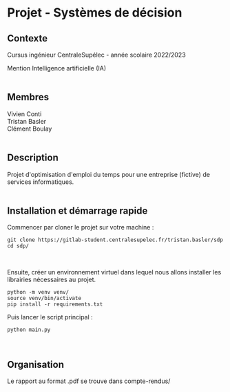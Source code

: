 # Projet - Systèmes de décision

## Contexte

Cursus ingénieur CentraleSupélec - année scolaire 2022/2023

Mention Intelligence artificielle (IA)
<br>
<br>

## Membres

Vivien Conti <br>
Tristan Basler <br>
Clément Boulay <br>
<br>

## Description

Projet d'optimisation d'emploi du temps pour une entreprise (fictive) de services informatiques.
<br>
<br>

## Installation et démarrage rapide

Commencer par cloner le projet sur votre machine : 

```
git clone https://gitlab-student.centralesupelec.fr/tristan.basler/sdp
cd sdp/
```
<br>

Ensuite, créer un environnement virtuel dans lequel nous allons installer les librairies nécessaires au projet.

```
python -m venv venv/
source venv/bin/activate
pip install -r requirements.txt
```

Puis lancer le script principal :
```
python main.py
```
<br>

## Organisation

Le rapport au format .pdf se trouve dans compte-rendus/
